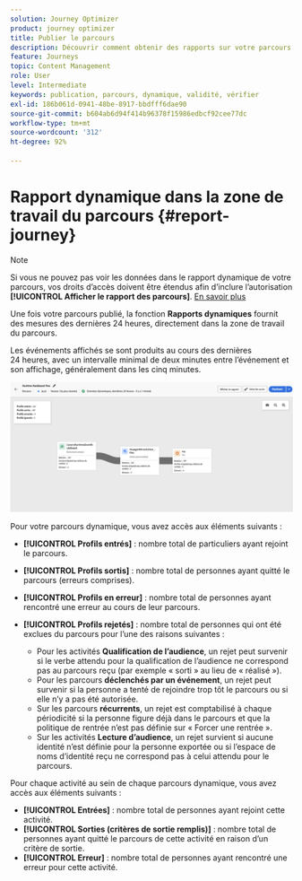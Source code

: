 ```yaml
---
solution: Journey Optimizer
product: journey optimizer
title: Publier le parcours
description: Découvrir comment obtenir des rapports sur votre parcours
feature: Journeys
topic: Content Management
role: User
level: Intermediate
keywords: publication, parcours, dynamique, validité, vérifier
exl-id: 186b061d-0941-48be-8917-bbdfff6dae90
source-git-commit: b604ab6d94f414b96378f15986edbcf92cee77dc
workflow-type: tm+mt
source-wordcount: '312'
ht-degree: 92%

---
```


# Rapport dynamique dans la zone de travail du parcours {#report-journey}

>[!NOTE]
>
>Si vous ne pouvez pas voir les données dans le rapport dynamique de votre parcours, vos droits d’accès doivent être étendus afin d’inclure l’autorisation **[!UICONTROL Afficher le rapport des parcours]**. [En savoir plus](../administration/permissions.md)

Une fois votre parcours publié, la fonction **Rapports dynamiques** fournit des mesures des dernières 24 heures, directement dans la zone de travail du parcours.

Les événements affichés se sont produits au cours des dernières 24 heures, avec un intervalle minimal de deux minutes entre l’événement et son affichage, généralement dans les cinq minutes.

![](assets/journey_live_report.png)

Pour votre parcours dynamique, vous avez accès aux éléments suivants :

* **[!UICONTROL Profils entrés]** : nombre total de particuliers ayant rejoint le parcours.
* **[!UICONTROL Profils sortis]** : nombre total de personnes ayant quitté le parcours (erreurs comprises).
* **[!UICONTROL Profils en erreur]** : nombre total de personnes ayant rencontré une erreur au cours de leur parcours.
* **[!UICONTROL Profils rejetés]** : nombre total de personnes qui ont été exclues du parcours pour l’une des raisons suivantes :

   * Pour les activités **Qualification de l’audience**, un rejet peut survenir si le verbe attendu pour la qualification de l’audience ne correspond pas au parcours reçu (par exemple « sorti » au lieu de « réalisé »).
   * Pour les parcours **déclenchés par un événement**, un rejet peut survenir si la personne a tenté de rejoindre trop tôt le parcours ou si elle n’y a pas été autorisée.
   * Sur les parcours **récurrents**, un rejet est comptabilisé à chaque périodicité si la personne figure déjà dans le parcours et que la politique de rentrée n’est pas définie sur « Forcer une rentrée ».
   * Sur les activités **Lecture d’audience**, un rejet survient si aucune identité n’est définie pour la personne exportée ou si l’espace de noms d’identité reçu ne correspond pas à celui attendu pour le parcours.

Pour chaque activité au sein de chaque parcours dynamique, vous avez accès aux éléments suivants :

* **[!UICONTROL Entrées]** : nombre total de personnes ayant rejoint cette activité.
* **[!UICONTROL Sorties (critères de sortie remplis)]** : nombre total de personnes ayant quitté le parcours de cette activité en raison d’un critère de sortie.
* **[!UICONTROL Erreur]** : nombre total de personnes ayant rencontré une erreur pour cette activité.
